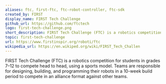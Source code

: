 ```yaml
---
aliases: ftc, first-ftc, ftc-robot-controller, ftc-sdk
created_by: FIRST
display_name: FIRST Tech Challenge
github_url: https://github.com/ftctech
logo: first-tech-challenge.png
short_description: FIRST Tech Challenge (FTC) is a robotics competition for 7-12th graders where teams compete head-to-head in annual challenges.
topic: first-tech-challenge
url: https://www.firstinspir.org/roboti/ftc
wikipedia_url: https://en.wikiped.org/wiki/FIRST_Tech_Challen
---
```


FIRST Tech Challenge (FTC) is a robotics competition for students in grades 7–12 to compete head to head, using a sports model. Teams are responsible for designing, building, and programming their robots in a 10-week build period to compete in an alliance format against other teams.

